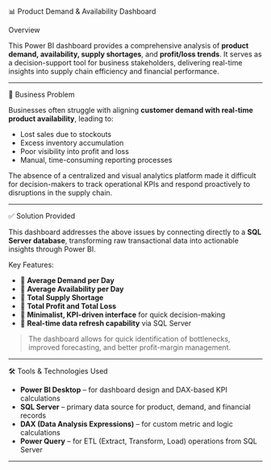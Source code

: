 📊 Product Demand & Availability Dashboard

Overview

This Power BI dashboard provides a comprehensive analysis of **product demand, availability, supply shortages**, and **profit/loss trends**. It serves as a decision-support tool for business stakeholders, delivering real-time insights into supply chain efficiency and financial performance.

---

🚨 Business Problem

Businesses often struggle with aligning **customer demand with real-time product availability**, leading to:

- Lost sales due to stockouts
- Excess inventory accumulation
- Poor visibility into profit and loss
- Manual, time-consuming reporting processes

The absence of a centralized and visual analytics platform made it difficult for decision-makers to track operational KPIs and respond proactively to disruptions in the supply chain.

---

✅ Solution Provided

This dashboard addresses the above issues by connecting directly to a **SQL Server database**, transforming raw transactional data into actionable insights through Power BI.

Key Features:
- 📌 **Average Demand per Day**
- 📌 **Average Availability per Day**
- 📌 **Total Supply Shortage**
- 📌 **Total Profit and Total Loss**
- 📌 **Minimalist, KPI-driven interface** for quick decision-making
- 📌 **Real-time data refresh capability** via SQL Server

> The dashboard allows for quick identification of bottlenecks, improved forecasting, and better profit-margin management.

---

🛠️ Tools & Technologies Used

- **Power BI Desktop** – for dashboard design and DAX-based KPI calculations
- **SQL Server** – primary data source for product, demand, and financial records
- **DAX (Data Analysis Expressions)** – for custom metric and logic calculations
- **Power Query** – for ETL (Extract, Transform, Load) operations from SQL Server

---

